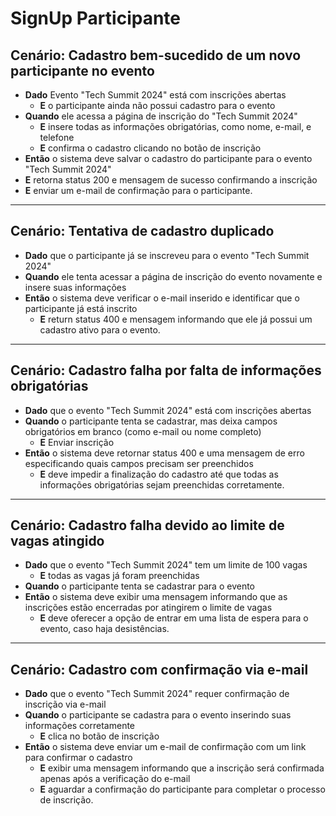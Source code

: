 # SignUp Participante

## Cenário: Cadastro bem-sucedido de um novo participante no evento

- **Dado** Evento "Tech Summit 2024" está com inscrições abertas
	- **E** o participante ainda não possui cadastro para o evento
- **Quando** ele acessa a página de inscrição do "Tech Summit 2024"
	- **E** insere todas as informações obrigatórias, como nome, e-mail, e telefone
	- **E** confirma o cadastro clicando no botão de inscrição
- **Então** o sistema deve salvar o cadastro do participante para o evento "Tech Summit 2024"
- **E** retorna status 200 e mensagem de sucesso confirmando a inscrição
- **E** enviar um e-mail de confirmação para o participante.
____

## Cenário: Tentativa de cadastro duplicado

- **Dado** que o participante já se inscreveu para o evento "Tech Summit 2024"
- **Quando** ele tenta acessar a página de inscrição do evento novamente e insere suas informações
- **Então** o sistema deve verificar o e-mail inserido e identificar que o participante já está inscrito
	- **E** return status 400 e mensagem informando que ele já possui um cadastro ativo para o evento.
____

## Cenário: Cadastro falha por falta de informações obrigatórias

- **Dado** que o evento "Tech Summit 2024" está com inscrições abertas
- **Quando** o participante tenta se cadastrar, mas deixa campos obrigatórios em branco (como e-mail ou nome completo)
	- **E** Enviar inscrição
- **Então** o sistema deve retornar status 400 e uma mensagem de erro especificando quais campos precisam ser preenchidos
	- **E** deve impedir a finalização do cadastro até que todas as informações obrigatórias sejam preenchidas corretamente.
____

## Cenário: Cadastro falha devido ao limite de vagas atingido

- **Dado** que o evento "Tech Summit 2024" tem um limite de 100 vagas
	- **E** todas as vagas já foram preenchidas
- **Quando** o participante tenta se cadastrar para o evento
- **Então** o sistema deve exibir uma mensagem informando que as inscrições estão encerradas por atingirem o limite de vagas
	- **E** deve oferecer a opção de entrar em uma lista de espera para o evento, caso haja desistências.
____

## Cenário: Cadastro com confirmação via e-mail

- **Dado** que o evento "Tech Summit 2024" requer confirmação de inscrição via e-mail
- **Quando** o participante se cadastra para o evento inserindo suas informações corretamente
	- **E** clica no botão de inscrição
- **Então** o sistema deve enviar um e-mail de confirmação com um link para confirmar o cadastro
	- **E** exibir uma mensagem informando que a inscrição será confirmada apenas após a verificação do e-mail
	- **E** aguardar a confirmação do participante para completar o processo de inscrição.